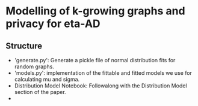 # Modelling of k-growing graphs and privacy for eta-AD

## Structure

 * 'generate.py': Generate a pickle file of normal distribution fits for random graphs.
 * 'models.py': implementation of the fittable and fitted models we use for calculating mu and sigma.
 * Distribution Model Notebook: Followalong with the Distribution Model section of the paper.
 * 